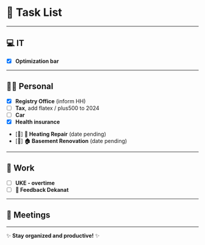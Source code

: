 # 📝 Task List

---

## 💻 IT
- [X] **Optimization bar**  
---

## 🧑‍💻 Personal
- [X] **Registry Office** (inform HH)
- [ ] **Tax**, add flatex / plus500 to 2024 
- [ ] **Car**  
- [X] **Health insurance** 
- [📅] **🔧 Heating Repair** (date pending)  
- [📅] **🏠 Basement Renovation** (date pending)

---

## 🏢 Work
- [ ] **UKE - overtime**
- [ ] **📝 Feedback Dekanat**

---

## 📅 Meetings

---

✨ **Stay organized and productive!** ✨
<!-- Template ⏳ 🔄 ✅ -->
